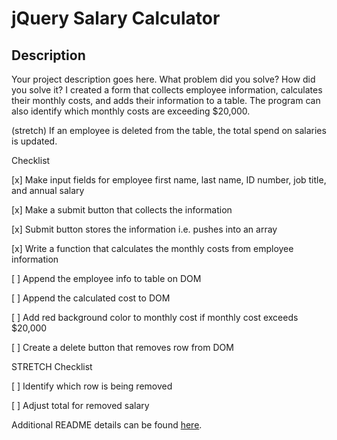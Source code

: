 # jQuery Salary Calculator

## Description

Your project description goes here. What problem did you solve? How did you solve it?
I created a form that collects employee information, calculates their monthly costs, and adds their information to a table. The program can also identify which monthly costs are exceeding $20,000.

(stretch)
If an employee is deleted from the table, the total spend on salaries is updated.


Checklist

[x] Make input fields for employee first name, last name, ID number, job title, and annual salary

[x] Make a submit button that collects the information

[x] Submit button stores the information i.e. pushes into an array

[x] Write a function that calculates the monthly costs from employee information

[ ] Append the employee info to table on DOM

[ ] Append the calculated cost to DOM

[ ] Add red background color to monthly cost if monthly cost exceeds $20,000

[ ] Create a delete button that removes row from DOM


STRETCH Checklist

[ ] Identify which row is being removed

[ ] Adjust total for removed salary

Additional README details can be found [here](https://github.com/PrimeAcademy/readme-template/blob/master/README.md).

